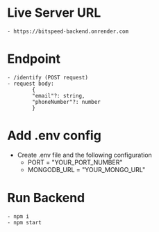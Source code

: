 # Live Server URL

    - https://bitspeed-backend.onrender.com
    
# Endpoint

    - /identify (POST request)
    - request body:
            {
	        "email"?: string,
	        "phoneNumber"?: number
            }

# Add .env config

- Create .env file and the following configuration
  - PORT = "YOUR_PORT_NUMBER"
  - MONGODB_URL = "YOUR_MONGO_URL"

# Run Backend

    - npm i
    - npm start
